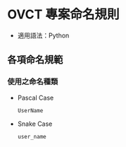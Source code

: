 # OVCT 專案命名規則

* 適用語法：Python

## 各項命名規範
### 使用之命名種類
* Pascal Case
  ```
  UserName
  ```
* Snake Case
  ```
  user_name
  ```

###
